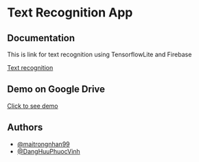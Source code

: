 
# Text Recognition App




## Documentation

This is link for  text recognition using TensorflowLite and Firebase

[Text recognition](https://colab.research.google.com/drive/16IjqeTSsQrxOyYcLqliBMaKPyVoB_g9M?usp=sharing)


## Demo on Google Drive

[Click to see demo](https://drive.google.com/drive/folders/1_NTiV-kb8LqXIvdM8ouG90urjAik4hHg?usp=sharing)

## Authors

- [@maitrongnhan99](https://www.github.com/maitrongnhan99)
- [@DangHuuPhuocVinh](https://github.com/DangHuuPhuocVinh)

